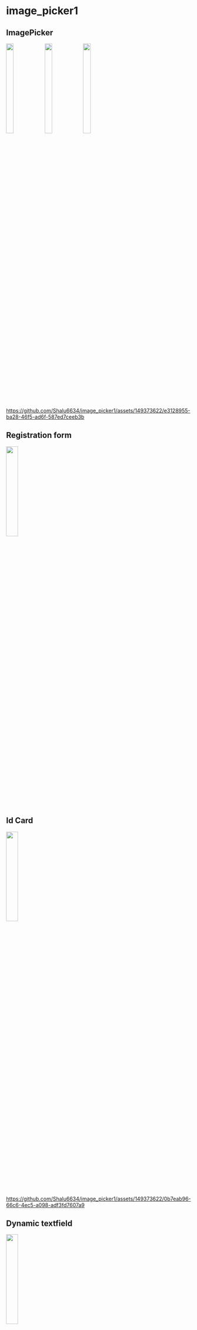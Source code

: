 # image_picker1

## ImagePicker


<img src="https://github.com/Shalu6634/image_picker1/assets/149373622/8c52d328-eca6-4ef3-933d-a13d08cf39ca" width = 20%  height = 25%>
<img src="https://github.com/Shalu6634/image_picker1/assets/149373622/2b4d29ce-2689-4047-9662-53d9868c5734" width = 20%  height = 25%>
<img src="https://github.com/Shalu6634/image_picker1/assets/149373622/d2cf12bb-2b24-46ab-84c8-04f51618afcc" width = 20%  height = 25%>

https://github.com/Shalu6634/image_picker1/assets/149373622/e3128955-ba28-46f5-ad6f-587ed7ceeb3b


## Registration form

<img src ="https://github.com/Shalu6634/image_picker1/assets/149373622/6197b6e0-e034-4f5b-9cb4-619d03aa2e68" width = 25%  height = 25%>

##  Id Card

<img src ="https://github.com/Shalu6634/image_picker1/assets/149373622/f0f5a203-d757-4d8f-a2b3-1092c9c33246" width = 25%  height = 25%>


https://github.com/Shalu6634/image_picker1/assets/149373622/0b7eab96-66c6-4ec5-a098-adf3fd7607a9

## Dynamic textfield

<img src = "https://github.com/Shalu6634/image_picker1/assets/149373622/125ce396-9746-42c5-ac5d-04ea99362dbd" width = 25%  height = 25%>

https://github.com/Shalu6634/image_picker1/assets/149373622/74684039-51df-4828-bb57-ce0bf0aa3fe7

